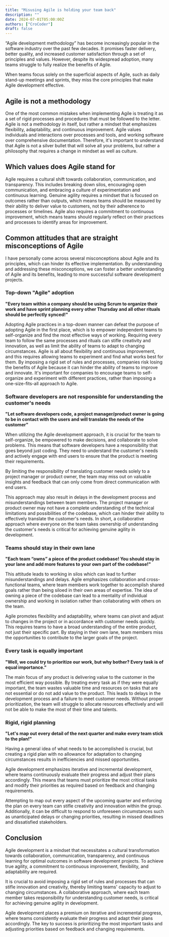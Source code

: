 ```yaml
---
title: "Misusing Agile is holding your team back"
description: ""
date: 2024-07-01T05:00:00Z
authors: ["CroCoder"]
draft: false
---
```


“Agile development methodology” has become increasingly popular in the software industry over the past few decades. It promises faster delivery, better quality, and increased customer satisfaction through a set of principles and values. However, despite its widespread adoption, many teams struggle to fully realize the benefits of Agile.

When teams focus solely on the superficial aspects of Agile, such as daily stand-up meetings and sprints, they miss the core principles that make Agile development effective.

## Agile is not a methodology

One of the most common mistakes when implementing Agile is treating it as a set of rigid processes and procedures that must be followed to the letter. Agile is not a methodology in itself, but rather a mindset that emphasizes flexibility, adaptability, and continuous improvement. Agile values individuals and interactions over processes and tools, and working software over comprehensive documentation. Therefore, it's important to understand that Agile is not a silver bullet that will solve all your problems, but rather a philosophy that requires a change in mindset as well as culture.

## Which values does Agile stand for

Agile requires a cultural shift towards collaboration, communication, and transparency. This includes breaking down silos, encouraging open communication, and embracing a culture of experimentation and continuous learning. Genuine agility requires a mindset that is focused on outcomes rather than outputs, which means teams should be measured by their ability to deliver value to customers, not by their adherence to processes or timelines. Agile also requires a commitment to continuous improvement, which means teams should regularly reflect on their practices and processes to identify areas for improvement.

## Common attitudes that are straight misconceptions of Agile

I have personally come across several misconceptions about Agile and its principles, which can hinder its effective implementation. By understanding and addressing these misconceptions, we can foster a better understanding of Agile and its benefits, leading to more successful software development projects.

### Top-down "Agile" adoption

**"Every team within a company should be using Scrum to organize their work and have sprint planning every other Thursday and all other rituals should be perfectly synced!"**

Adopting Agile practices in a top-down manner can defeat the purpose of adopting Agile in the first place, which is to empower independent teams to self-organize and find the most effective ways of working.
Requiring every team to follow the same processes and rituals can stifle creativity and innovation, as well as limit the ability of teams to adapt to changing circumstances. Agile is all about flexibility and continuous improvement, and this requires allowing teams to experiment and find what works best for them. By imposing a rigid set of rules and processes, companies risk losing the benefits of Agile because it can hinder the ability of teams to improve and innovate. It's important for companies to encourage teams to self-organize and experiment with different practices, rather than imposing a one-size-fits-all approach to Agile.

### Software developers are not responsible for understanding the customer's needs

**"Let software developers code, a project manager/product owner is going to be in contact with the users and will translate the needs of the customer"**

When utilizing the Agile development approach, it is crucial for the team to self-organize, be empowered to make decisions, and collaborate to solve problems. This means that software developers have a responsibility that goes beyond just coding. They need to understand the customer's needs and actively engage with end users to ensure that the product is meeting their requirements. 

By limiting the responsibility of translating customer needs solely to a project manager or product owner, the team may miss out on valuable insights and feedback that can only come from direct communication with end users. 

This approach may also result in delays in the development process and misunderstandings between team members. The project manager or product owner may not have a complete understanding of the technical limitations and possibilities of the codebase, which can hinder their ability to effectively translate the customer's needs. In short, a collaborative approach where everyone on the team takes ownership of understanding the customer's needs is critical for achieving genuine agility in development.

### Teams should stay in their own lane

**"Each team “owns” a piece of the product codebase! You should stay in your lane and add more features to your own part of the codebase!"**

This attitude leads to working in silos which can lead to further misunderstandings and delays. Agile emphasizes collaboration and cross-functional teams, where team members work together to accomplish shared goals rather than being siloed in their own areas of expertise. The idea of owning a piece of the codebase can lead to a mentality of individual ownership and working in isolation rather than collaborating with others on the team.

Agile promotes flexibility and adaptability, where teams can pivot and adjust to changes in the project or in accordance with customer needs quickly. This requires teams to have a broad understanding of the entire product, not just their specific part. By staying in their own lane, team members miss the opportunities to contribute to the larger goals of the project.

### Every task is equally important

**"Well, we could try to prioritize our work, but why bother? Every task is of equal importance."**

The main focus of any product is delivering value to the customer in the most efficient way possible. By treating every task as if they were equally important, the team wastes valuable time and resources on tasks that are not essential or do not add value to the product. This leads to delays in the development process and a failure to meet customer needs. Without proper prioritization, the team will struggle to allocate resources effectively and will not be able to make the most of their time and talents.

### Rigid, rigid planning

**"Let's map out every detail of the next quarter and make every team stick to the plan!"**

Having a general idea of what needs to be accomplished is crucial, but creating a rigid plan with no allowance for adaptation to changing circumstances results in inefficiencies and missed opportunities.

Agile development emphasizes iterative and incremental development, where teams continuously evaluate their progress and adjust their plans accordingly. This means that teams must prioritize the most critical tasks and modify their priorities as required based on feedback and changing requirements.

Attempting to map out every aspect of the upcoming quarter and enforcing the plan on every team can stifle creativity and innovation within the group. Additionally, it can be difficult to respond to unforeseen circumstances such as unanticipated delays or changing priorities, resulting in missed deadlines and dissatisfied stakeholders.

## Conclusion

Agile development is a mindset that necessitates a cultural transformation towards collaboration, communication, transparency, and continuous learning for optimal outcomes in software development projects. To achieve true agility, a commitment to continuous improvement, flexibility, and adaptability are required.

It is crucial to avoid imposing a rigid set of rules and processes that can stifle innovation and creativity, thereby limiting teams' capacity to adjust to changing circumstances. A collaborative approach, where each team member takes responsibility for understanding customer needs, is critical for achieving genuine agility in development.

Agile development places a premium on iterative and incremental progress, where teams consistently evaluate their progress and adapt their plans accordingly. The key to success is prioritizing the most important tasks and adjusting priorities based on feedback and changing requirements.
